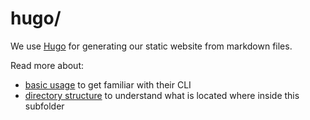 # hugo/

We use [Hugo](https://gohugo.io/commands/hugo/) for generating our static website from markdown files.

Read more about:

* [basic usage](https://gohugo.io/getting-started/usage/) to get familiar with their CLI
* [directory structure](https://gohugo.io/getting-started/directory-structure/) to understand what is located where inside this subfolder